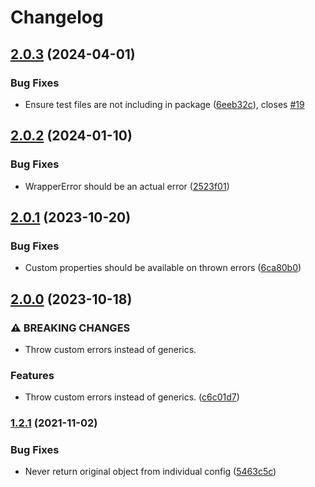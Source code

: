 # Changelog

## [2.0.3](https://github.com/humanwhocodes/object-schema/compare/v2.0.2...v2.0.3) (2024-04-01)


### Bug Fixes

* Ensure test files are not including in package ([6eeb32c](https://github.com/humanwhocodes/object-schema/commit/6eeb32cc76a3e37d76b2990bd603d72061c816e0)), closes [#19](https://github.com/humanwhocodes/object-schema/issues/19)

## [2.0.2](https://github.com/humanwhocodes/object-schema/compare/v2.0.1...v2.0.2) (2024-01-10)


### Bug Fixes

* WrapperError should be an actual error ([2523f01](https://github.com/humanwhocodes/object-schema/commit/2523f014168167e5a40bb63e0cc03231b2c0f1bf))

## [2.0.1](https://github.com/humanwhocodes/object-schema/compare/v2.0.0...v2.0.1) (2023-10-20)


### Bug Fixes

* Custom properties should be available on thrown errors ([6ca80b0](https://github.com/humanwhocodes/object-schema/commit/6ca80b001a4ffb678b9b5544fc53322117374376))

## [2.0.0](https://github.com/humanwhocodes/object-schema/compare/v1.2.1...v2.0.0) (2023-10-18)


### ⚠ BREAKING CHANGES

* Throw custom errors instead of generics.

### Features

* Throw custom errors instead of generics. ([c6c01d7](https://github.com/humanwhocodes/object-schema/commit/c6c01d71eb354bf7b1fb3e883c40f7bd9b61647c))

### [1.2.1](https://www.github.com/humanwhocodes/object-schema/compare/v1.2.0...v1.2.1) (2021-11-02)


### Bug Fixes

* Never return original object from individual config ([5463c5c](https://www.github.com/humanwhocodes/object-schema/commit/5463c5c6d2cb35a7b7948dffc37c899a41d1775f))
